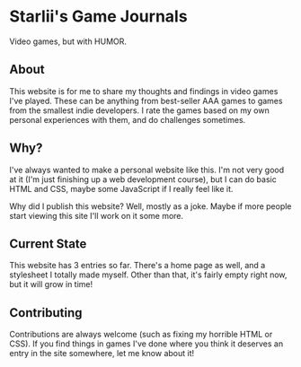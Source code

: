 # Starlii's Game Journals

Video games, but with HUMOR.

## About

This website is for me to share my thoughts and findings in video games I've played. These can be anything from best-seller AAA games to games from the smallest indie developers. I rate the games based on my own personal experiences with them, and do challenges sometimes.

## Why?

I've always wanted to make a personal website like this. I'm not very good at it (I'm just finishing up a web development course), but I can do basic HTML and CSS, maybe some JavaScript if I really feel like it.

Why did I publish this website? Well, mostly as a joke. Maybe if more people start viewing this site I'll work on it some more.

## Current State

This website has 3 entries so far. There's a home page as well, and a stylesheet I totally made myself. Other than that, it's fairly empty right now, but it will grow in time!

## Contributing

Contributions are always welcome (such as fixing my horrible HTML or CSS). If you find things in games I've done where you think it deserves an entry in the site somewhere, let me know about it!
